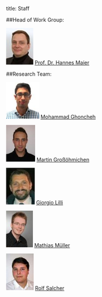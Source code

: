 title: Staff


##Head of Work Group:													
																						
[![Picture Hannes Maier](staff/HMA_small.jpg)](staff/hma.html "Prof. Dr. phil. nat. Hannes Maier")	[Prof. Dr. Hannes Maier](staff/HMA.html "Prof. Dr. phil. nat. Hannes Maier")
														


##Research Team:

[![Picture Mohammad Ghoncheh](staff/MGH_small.jpg)](staff/mgh.html "Mohammad Ghoncheh")	[Mohammad Ghoncheh](staff/MGH.html "Mohammad Ghoncheh")

[![Picture Martin Großöhmichen](staff/MGR_small.jpg)](staff/mgr.html "Martin Großöhmichen")	[Martin Großöhmichen](staff/MGR.html "Martin Großöhmichen")
 
[![Picture Giorgio Lilli](staff/GLI_small.jpg)](staff/gli.html "Giorgio Lilli")	[Giorgio Lilli](staff/GLI.html "Giorgio Lilli")
	
[![Picture Mathias Müller](staff/MMU_small.jpg)](staff/mmu.html "Mathias Müller")	[Mathias Müller](staff/MMU.html "Mathias Müller ")
		
[![Picture Rolf Salcher](staff/RSA_small.jpg)](staff/rsa.html "Rolf Salcher") [Rolf Salcher](staff/RSA.html "Rolf Salcher")







 



